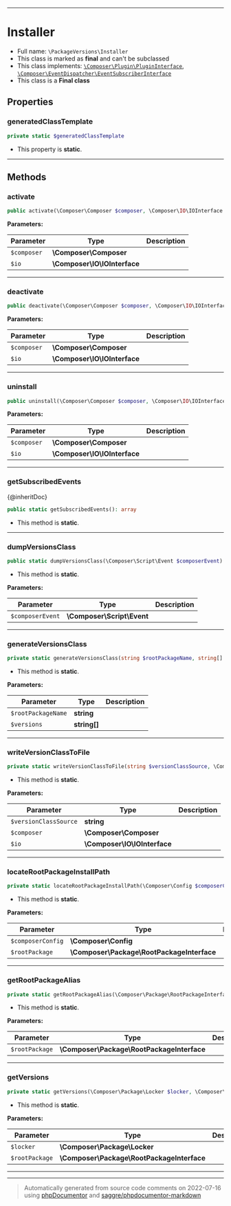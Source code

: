 ***

# Installer





* Full name: `\PackageVersions\Installer`
* This class is marked as **final** and can't be subclassed
* This class implements:
[`\Composer\Plugin\PluginInterface`](../Composer/Plugin/PluginInterface.md), [`\Composer\EventDispatcher\EventSubscriberInterface`](../Composer/EventDispatcher/EventSubscriberInterface.md)
* This class is a **Final class**



## Properties


### generatedClassTemplate



```php
private static $generatedClassTemplate
```



* This property is **static**.


***

## Methods


### activate



```php
public activate(\Composer\Composer $composer, \Composer\IO\IOInterface $io): mixed
```








**Parameters:**

| Parameter | Type | Description |
|-----------|------|-------------|
| `$composer` | **\Composer\Composer** |  |
| `$io` | **\Composer\IO\IOInterface** |  |




***

### deactivate



```php
public deactivate(\Composer\Composer $composer, \Composer\IO\IOInterface $io): mixed
```








**Parameters:**

| Parameter | Type | Description |
|-----------|------|-------------|
| `$composer` | **\Composer\Composer** |  |
| `$io` | **\Composer\IO\IOInterface** |  |




***

### uninstall



```php
public uninstall(\Composer\Composer $composer, \Composer\IO\IOInterface $io): mixed
```








**Parameters:**

| Parameter | Type | Description |
|-----------|------|-------------|
| `$composer` | **\Composer\Composer** |  |
| `$io` | **\Composer\IO\IOInterface** |  |




***

### getSubscribedEvents

{@inheritDoc}

```php
public static getSubscribedEvents(): array
```



* This method is **static**.







***

### dumpVersionsClass



```php
public static dumpVersionsClass(\Composer\Script\Event $composerEvent): mixed
```



* This method is **static**.




**Parameters:**

| Parameter | Type | Description |
|-----------|------|-------------|
| `$composerEvent` | **\Composer\Script\Event** |  |




***

### generateVersionsClass



```php
private static generateVersionsClass(string $rootPackageName, string[] $versions): string
```



* This method is **static**.




**Parameters:**

| Parameter | Type | Description |
|-----------|------|-------------|
| `$rootPackageName` | **string** |  |
| `$versions` | **string[]** |  |




***

### writeVersionClassToFile



```php
private static writeVersionClassToFile(string $versionClassSource, \Composer\Composer $composer, \Composer\IO\IOInterface $io): mixed
```



* This method is **static**.




**Parameters:**

| Parameter | Type | Description |
|-----------|------|-------------|
| `$versionClassSource` | **string** |  |
| `$composer` | **\Composer\Composer** |  |
| `$io` | **\Composer\IO\IOInterface** |  |




***

### locateRootPackageInstallPath



```php
private static locateRootPackageInstallPath(\Composer\Config $composerConfig, \Composer\Package\RootPackageInterface $rootPackage): string
```



* This method is **static**.




**Parameters:**

| Parameter | Type | Description |
|-----------|------|-------------|
| `$composerConfig` | **\Composer\Config** |  |
| `$rootPackage` | **\Composer\Package\RootPackageInterface** |  |




***

### getRootPackageAlias



```php
private static getRootPackageAlias(\Composer\Package\RootPackageInterface $rootPackage): \Composer\Package\PackageInterface
```



* This method is **static**.




**Parameters:**

| Parameter | Type | Description |
|-----------|------|-------------|
| `$rootPackage` | **\Composer\Package\RootPackageInterface** |  |




***

### getVersions



```php
private static getVersions(\Composer\Package\Locker $locker, \Composer\Package\RootPackageInterface $rootPackage): \Generator&amp;string[]
```



* This method is **static**.




**Parameters:**

| Parameter | Type | Description |
|-----------|------|-------------|
| `$locker` | **\Composer\Package\Locker** |  |
| `$rootPackage` | **\Composer\Package\RootPackageInterface** |  |




***


***
> Automatically generated from source code comments on 2022-07-16 using [phpDocumentor](http://www.phpdoc.org/) and [saggre/phpdocumentor-markdown](https://github.com/Saggre/phpDocumentor-markdown)
